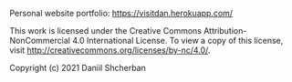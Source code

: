 
 
 Personal website portfolio:
https://visitdan.herokuapp.com/

 This work is licensed under the Creative Commons Attribution-NonCommercial 4.0 International License. To view a copy of this license, visit http://creativecommons.org/licenses/by-nc/4.0/.

 Copyright (c) 2021 Daniil Shcherban
